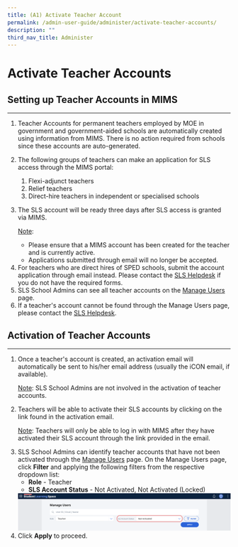```yaml
---
title: (A1) Activate Teacher Account
permalink: /admin-user-guide/administer/activate-teacher-accounts/
description: ""
third_nav_title: Administer
---
```

<h1 id="activate-teacher-accounts">Activate Teacher Accounts</h1>
<h2 id="-setting-up-teacher-accounts-in-mims-">Setting up Teacher Accounts in MIMS</h2>
<hr>
<ol>
<li>Teacher Accounts for permanent teachers employed by MOE in government and government-aided schools are automatically created using information from MIMS. There is no action required from schools since these accounts are auto-generated.</li>
<li><p>The following groups of teachers can make an application for SLS access through the MIMS portal:</p>
<ol>
<li>Flexi-adjunct teachers</li>
<li>Relief teachers</li>
<li>Direct-hire teachers in independent or specialised schools</li>
</ol>
</li>
<li><p>The SLS account will be ready three days after SLS access is granted via MIMS.</p>
<p> <u>Note</u>: </p>
<ul>
<li>Please ensure that a MIMS account has been created for the teacher and is currently active.</li>
<li>Applications submitted through email will no longer be accepted.</li>
</ul>
</li>
<li>For teachers who are direct hires of SPED schools, submit the account application through email instead. Please contact the <a target="_blank" href="/login-troubleshooting/get-help/contact-sls-helpdesk/">SLS Helpdesk</a> if you do not have the required forms.</li>
<li>SLS School Admins can see all teacher accounts on the <a target="_blank" href="/admin-user-guide/administer/about-manage-users/">Manage Users</a> page.</li>
<li>If a teacher's account cannot be found through the Manage Users page, please contact the <a target="_blank" href="/login-troubleshooting/get-help/contact-sls-helpdesk/">SLS Helpdesk</a>.</li>
</ol>
<h2 id="-activation-of-teacher-accounts-">Activation of Teacher Accounts</h2>
<hr>
<ol>
<li><p>Once a teacher's account is created, an activation email will automatically be sent to his/her email address (usually the iCON email, if available).</p>
<p><u>Note</u>: SLS School Admins are not involved in the activation of teacher accounts.</p>
</li>
<li><p>Teachers will be able to activate their SLS accounts by clicking on the link found in the activation email. </p><p>
	</p><p><u>Note</u>: Teachers will only be able to log in with MIMS after they have activated their SLS account through the link provided in the email.</p>
</li>
<li>SLS School Admins can identify teacher accounts that have not been activated through the <a target="_blank" href="/admin-user-guide/administer/about-manage-users/">Manage Users</a> page. On the Manage Users page, click <strong>Filter</strong> and applying the following filters from the respective dropdown list: <ul>
<li><strong>Role</strong> - Teacher</li>
<li><strong>SLS Account Status</strong> - Not Activated, Not Activated (Locked)</li>
</ul>
	<img src="/images/5Admin/A-Filter.png">
</li>
<li>Click <strong>Apply</strong> to proceed.</li>
</ol>